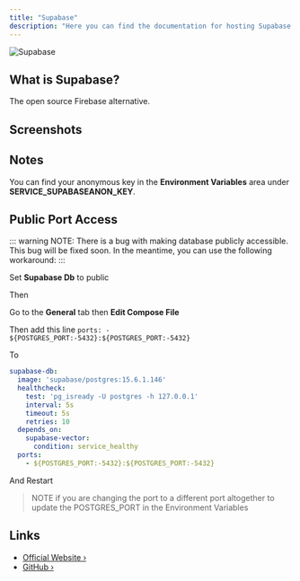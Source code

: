 ```yaml
---
title: "Supabase"
description: "Here you can find the documentation for hosting Supabase with Coolify."
---
```


![Supabase](https://user-images.githubusercontent.com/8291514/213727225-56186826-bee8-43b5-9b15-86e839d89393.png#gh-dark-mode-only)

## What is Supabase?

The open source Firebase alternative.

## Screenshots

<ZoomableImage src="/docs/images/services/supabase-selfhost.webp" />

## Notes

You can find your anonymous key in the **Environment Variables** area under **SERVICE_SUPABASEANON_KEY**.

## Public Port Access

::: warning NOTE: 
There is a bug with making database publicly accessible. This bug will be fixed soon. In the meantime, you can use the following workaround:
:::

Set **Supabase Db** to public

<ZoomableImage src="/docs/images/services/supabase-db-fix.webp" />

Then

Go to the **General** tab then **Edit Compose File**

Then add this line 
`ports:
      - ${POSTGRES_PORT:-5432}:${POSTGRES_PORT:-5432}`

To 
```yaml
supabase-db:
  image: 'supabase/postgres:15.6.1.146'
  healthcheck:
    test: 'pg_isready -U postgres -h 127.0.0.1'
    interval: 5s
    timeout: 5s
    retries: 10
  depends_on:
    supabase-vector:
      condition: service_healthy
  ports:
    - ${POSTGRES_PORT:-5432}:${POSTGRES_PORT:-5432}
```

And Restart

> NOTE if you are changing the port to a different port altogether to update the POSTGRES_PORT in the Environment Variables

## Links

- [Official Website ›](https://supabase.io)
- [GitHub ›](https://github.com/supabase/supabase)
